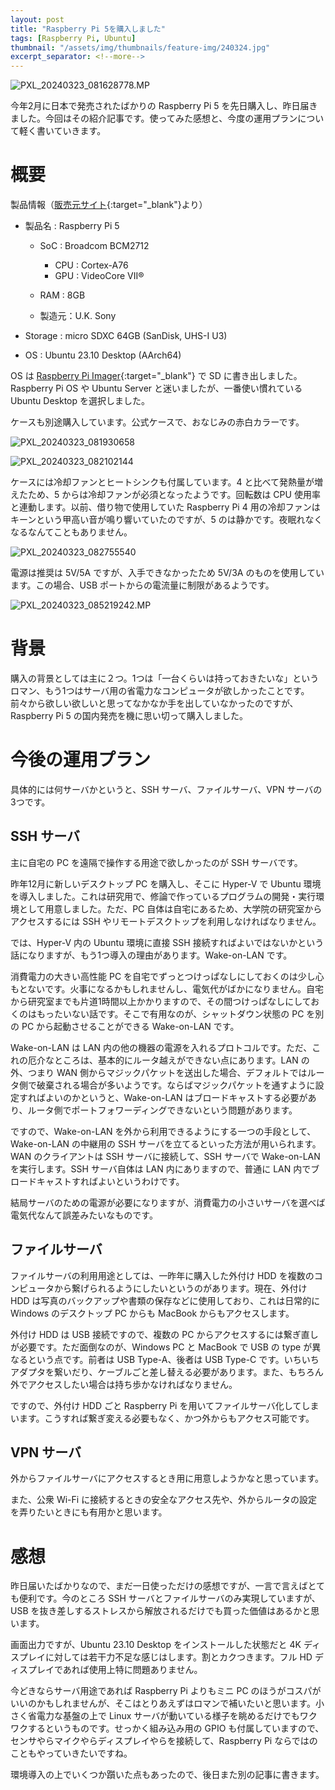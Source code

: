 ```yaml
---
layout: post
title: "Raspberry Pi 5を購入しました"
tags: [Raspberry Pi, Ubuntu]
thumbnail: "/assets/img/thumbnails/feature-img/240324.jpg"
excerpt_separator: <!--more-->
---
```


![PXL_20240323_081628778.MP](../../../assets/img/post/2024-03-24-raspberry-pi-5/PXL_20240323_081628778.MP.webp)

今年2月に日本で発売されたばかりの Raspberry Pi 5 を先日購入し、昨日届きました。今回はその紹介記事です。使ってみた感想と、今度の運用プランについて軽く書いていきます。

<!--more-->

# 概要

製品情報（[販売元サイト](https://raspberry-pi.ksyic.com/main/index/pdp.sort/7/pdp.sortdesc/1){:target="_blank"}より）

- 製品名 : Raspberry Pi 5
  - SoC : Broadcom BCM2712
    - CPU :  Cortex-A76
    - GPU : VideoCore VII®

  - RAM : 8GB
  - 製造元：U.K. Sony

- Storage : micro SDXC 64GB (SanDisk, UHS-I U3)
- OS : Ubuntu 23.10 Desktop (AArch64)

OS は [Raspberry Pi Imager](https://www.raspberrypi.com/software/){:target="_blank"} で SD に書き出しました。Raspberry Pi OS や Ubuntu Server と迷いましたが、一番使い慣れている Ubuntu Desktop を選択しました。



ケースも別途購入しています。公式ケースで、おなじみの赤白カラーです。

![PXL_20240323_081930658](../../../assets/img/post/2024-03-24-raspberry-pi-5/PXL_20240323_081930658.webp)

![PXL_20240323_082102144](../../../assets/img/post/2024-03-24-raspberry-pi-5/PXL_20240323_082102144.webp)

ケースには冷却ファンとヒートシンクも付属しています。4 と比べて発熱量が増えたため、5 からは冷却ファンが必須となったようです。回転数は CPU 使用率と連動します。以前、借り物で使用していた Raspberry Pi 4 用の冷却ファンはキーンという甲高い音が鳴り響いていたのですが、5 のは静かです。夜眠れなくなるなんてこともありません。

![PXL_20240323_082755540](../../../assets/img/post/2024-03-24-raspberry-pi-5/PXL_20240323_082755540.webp)

電源は推奨は 5V/5A ですが、入手できなかったため 5V/3A のものを使用しています。この場合、USB ポートからの電流量に制限があるようです。

![PXL_20240323_085219242.MP](../../../assets/img/post/2024-03-24-raspberry-pi-5/PXL_20240323_085219242.MP.webp)

# 背景

購入の背景としては主に２つ。1つは「一台くらいは持っておきたいな」というロマン、もう1つはサーバ用の省電力なコンピュータが欲しかったことです。前々から欲しい欲しいと思ってなかなか手を出していなかったのですが、Raspberry Pi 5 の国内発売を機に思い切って購入しました。

# 今後の運用プラン

具体的には何サーバかというと、SSH サーバ、ファイルサーバ、VPN サーバの3つです。

## SSH サーバ

主に自宅の PC を遠隔で操作する用途で欲しかったのが SSH サーバです。

昨年12月に新しいデスクトップ PC を購入し、そこに Hyper-V で Ubuntu 環境を導入しました。これは研究用で、修論で作っているプログラムの開発・実行環境として用意しました。ただ、PC 自体は自宅にあるため、大学院の研究室からアクセスするには SSH やリモートデスクトップを利用しなければなりません。

では、Hyper-V 内の Ubuntu 環境に直接 SSH 接続すればよいではないかという話になりますが、もう1つ導入の理由があります。Wake-on-LAN です。

消費電力の大きい高性能 PC を自宅でずっとつけっぱなしにしておくのは少し心もとないです。火事になるかもしれませんし、電気代がばかになりません。自宅から研究室までも片道1時間以上かかりますので、その間つけっぱなしにしておくのはもったいない話です。そこで有用なのが、シャットダウン状態の PC を別の PC から起動させることができる Wake-on-LAN です。

Wake-on-LAN は LAN 内の他の機器の電源を入れるプロトコルです。ただ、これの厄介なところは、基本的にルータ越えができない点にあります。LAN の外、つまり WAN 側からマジックパケットを送出した場合、デフォルトではルータ側で破棄される場合が多いようです。ならばマジックパケットを通すように設定すればよいのかというと、Wake-on-LAN はブロードキャストする必要があり、ルータ側でポートフォワーディングできないという問題があります。

ですので、Wake-on-LAN を外から利用できるようにする一つの手段として、Wake-on-LAN の中継用の SSH サーバを立てるといった方法が用いられます。WAN のクライアントは SSH サーバに接続して、SSH サーバで Wake-on-LAN を実行します。SSH サーバ自体は LAN 内にありますので、普通に LAN 内でブロードキャストすればよいというわけです。

結局サーバのための電源が必要になりますが、消費電力の小さいサーバを選べば電気代なんて誤差みたいなものです。

## ファイルサーバ

ファイルサーバの利用用途としては、一昨年に購入した外付け HDD を複数のコンピュータから繋げられるようにしたいというのがあります。現在、外付け HDD は写真のバックアップや書類の保存などに使用しており、これは日常的に Windows のデスクトップ PC からも MacBook からもアクセスします。

外付け HDD は USB 接続ですので、複数の PC からアクセスするには繋ぎ直しが必要です。ただ面倒なのが、Windows PC と MacBook で USB の type が異なるという点です。前者は USB Type-A、後者は USB Type-C です。いちいちアダプタを繋いだり、ケーブルごと差し替える必要があります。また、もちろん外でアクセスしたい場合は持ち歩かなければなりません。

ですので、外付け HDD ごと Raspberry Pi を用いてファイルサーバ化してしまいます。こうすれば繋ぎ変える必要もなく、かつ外からもアクセス可能です。

## VPN サーバ

外からファイルサーバにアクセスするとき用に用意しようかなと思っています。

また、公衆 Wi-Fi に接続するときの安全なアクセス先や、外からルータの設定を弄りたいときにも有用かと思います。

# 感想

昨日届いたばかりなので、まだ一日使っただけの感想ですが、一言で言えばとても便利です。今のところ SSH サーバとファイルサーバのみ実現していますが、USB を抜き差しするストレスから解放されるだけでも買った価値はあるかと思います。

画面出力ですが、Ubuntu 23.10 Desktop をインストールした状態だと 4K ディスプレイに対しては若干力不足な感じはします。割とカクつきます。フル HD ディスプレイであれば使用上特に問題ありません。

今どきならサーバ用途であれば Raspberry Pi よりもミニ PC のほうがコスパがいいのかもしれませんが、そこはとりあえずはロマンで補いたいと思います。小さく省電力な基盤の上で Linux サーバが動いている様子を眺めるだけでもワクワクするというものです。せっかく組み込み用の GPIO も付属していますので、センサやらマイクやらディスプレイやらを接続して、Raspberry Pi ならではのこともやっていきたいですね。

環境導入の上でいくつか躓いた点もあったので、後日また別の記事に書きます。

